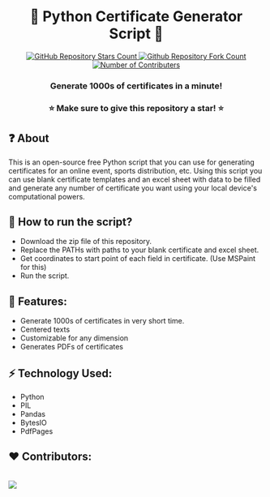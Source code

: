 <h1 align="center">📜 Python Certificate Generator Script 📜</h1>
<p align="center">
  <a href="https://github.com/ArpitPy/certificate-generator">
   <img alt="GitHub Repository Stars Count" src="https://img.shields.io/github/stars/ArpitPy/certificate-generator?style=social" />
  </a>
  <a href="https://github.com/ArpitPy/certificate-generator">
  <img alt="Github Repository Fork Count" src="https://img.shields.io/github/forks/ArpitPy/certificate-generator?style=social">
  </a>
  <a href="https://github.com/ArpitPy/certificate-generator">
   <img alt="Number of Contributers" src="https://img.shields.io/github/contributors/ArpitPy/certificate-generator?style=social">
  </a>    
</p>
<h3 align="center">Generate 1000s of certificates in a minute!</h3>

<h3 align="center"> ⭐ Make sure to give this repository a star! ⭐ </h3>

## ❓ About
This is an open-source free Python script that you can use for generating certificates for an online event, sports distribution, etc. Using this script you can use blank certificate templates and an excel sheet with data to be filled and generate any number of certificate you want using your local device's computational powers.

## 🤔 How to run the script?
- Download the zip file of this repository.
- Replace the PATHs with paths to your blank certificate and excel sheet.
- Get coordinates to start point of each field in certificate. (Use MSPaint for this)
- Run the script.

## 🚀 Features:
- Generate 1000s of certificates in very short time.
- Centered texts
- Customizable for any dimension
- Generates PDFs of certificates

## ⚡ Technology Used:
- Python
- PIL
- Pandas
- BytesIO
- PdfPages

## ❤️ Contributors:
<br>
<a href="https://github.com/ArpitPy/certificate-generator/graphs/contributors">
  <img src="https://contrib.rocks/image?repo=ArpitPy/certificate-generator&&max=817" />
</a>
